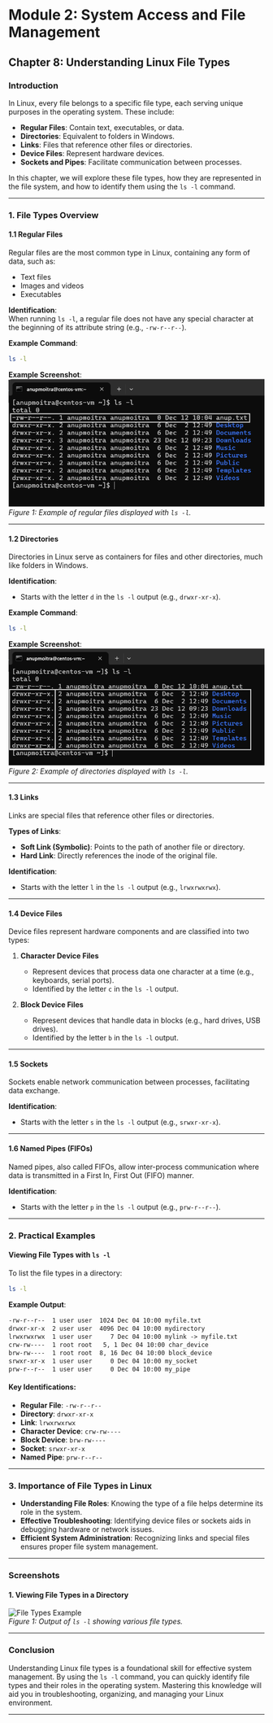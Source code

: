 # **Module 2: System Access and File Management**  

## **Chapter 8: Understanding Linux File Types**  

### **Introduction**  
In Linux, every file belongs to a specific file type, each serving unique purposes in the operating system. These include:  
- **Regular Files**: Contain text, executables, or data.  
- **Directories**: Equivalent to folders in Windows.  
- **Links**: Files that reference other files or directories.  
- **Device Files**: Represent hardware devices.  
- **Sockets and Pipes**: Facilitate communication between processes.  

In this chapter, we will explore these file types, how they are represented in the file system, and how to identify them using the `ls -l` command.  

---

### **1. File Types Overview**  

#### **1.1 Regular Files**  
Regular files are the most common type in Linux, containing any form of data, such as:  
- Text files  
- Images and videos  
- Executables  

**Identification**:  
When running `ls -l`, a regular file does not have any special character at the beginning of its attribute string (e.g., `-rw-r--r--`).  

**Example Command**:  
```bash
ls -l
```  

**Example Screenshot**:  
![Regular File Example](screenshots/01-regular-file-example.png)  
*Figure 1: Example of regular files displayed with `ls -l`.* 

---

#### **1.2 Directories**  
Directories in Linux serve as containers for files and other directories, much like folders in Windows.  

**Identification**:  
- Starts with the letter `d` in the `ls -l` output (e.g., `drwxr-xr-x`).  

**Example Command**:  
```bash
ls -l
```  

**Example Screenshot**:  
![Directory Example](screenshots/02-directory-example-ls.png)  
*Figure 2: Example of directories displayed with `ls -l`.*  

---

#### **1.3 Links**  
Links are special files that reference other files or directories.  

**Types of Links**:  
- **Soft Link (Symbolic)**: Points to the path of another file or directory.  
- **Hard Link**: Directly references the inode of the original file.  

**Identification**:  
- Starts with the letter `l` in the `ls -l` output (e.g., `lrwxrwxrwx`).  

---

#### **1.4 Device Files**  
Device files represent hardware components and are classified into two types:  

1. **Character Device Files**  
   - Represent devices that process data one character at a time (e.g., keyboards, serial ports).  
   - Identified by the letter `c` in the `ls -l` output.  

2. **Block Device Files**  
   - Represent devices that handle data in blocks (e.g., hard drives, USB drives).  
   - Identified by the letter `b` in the `ls -l` output.  

---

#### **1.5 Sockets**  
Sockets enable network communication between processes, facilitating data exchange.  

**Identification**:  
- Starts with the letter `s` in the `ls -l` output (e.g., `srwxr-xr-x`).  

---

#### **1.6 Named Pipes (FIFOs)**  
Named pipes, also called FIFOs, allow inter-process communication where data is transmitted in a First In, First Out (FIFO) manner.  

**Identification**:  
- Starts with the letter `p` in the `ls -l` output (e.g., `prw-r--r--`).  

---

### **2. Practical Examples**  

#### **Viewing File Types with `ls -l`**  
To list the file types in a directory:  

```bash
ls -l
```  

**Example Output**:  
```
-rw-r--r--  1 user user  1024 Dec 04 10:00 myfile.txt  
drwxr-xr-x  2 user user  4096 Dec 04 10:00 mydirectory  
lrwxrwxrwx  1 user user     7 Dec 04 10:00 mylink -> myfile.txt  
crw-rw----  1 root root   5, 1 Dec 04 10:00 char_device  
brw-rw----  1 root root  8, 16 Dec 04 10:00 block_device  
srwxr-xr-x  1 user user     0 Dec 04 10:00 my_socket  
prw-r--r--  1 user user     0 Dec 04 10:00 my_pipe  
```  

#### **Key Identifications**:  
- **Regular File**: `-rw-r--r--`  
- **Directory**: `drwxr-xr-x`  
- **Link**: `lrwxrwxrwx`  
- **Character Device**: `crw-rw----`  
- **Block Device**: `brw-rw----`  
- **Socket**: `srwxr-xr-x`  
- **Named Pipe**: `prw-r--r--`  

---

### **3. Importance of File Types in Linux**  
- **Understanding File Roles**: Knowing the type of a file helps determine its role in the system.  
- **Effective Troubleshooting**: Identifying device files or sockets aids in debugging hardware or network issues.  
- **Efficient System Administration**: Recognizing links and special files ensures proper file system management.  

---

### **Screenshots**  

#### **1. Viewing File Types in a Directory**  
![File Types Example](screenshots/08-file-types.png)  
*Figure 1: Output of `ls -l` showing various file types.*  

---

### **Conclusion**  
Understanding Linux file types is a foundational skill for effective system management. By using the `ls -l` command, you can quickly identify file types and their roles in the operating system. Mastering this knowledge will aid you in troubleshooting, organizing, and managing your Linux environment.  

---  
